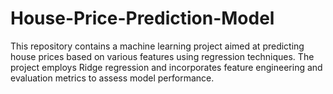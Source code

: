 # House-Price-Prediction-Model
This repository contains a machine learning project aimed at predicting house prices based on various features using regression techniques. The project employs Ridge regression and incorporates feature engineering and evaluation metrics to assess model performance.

